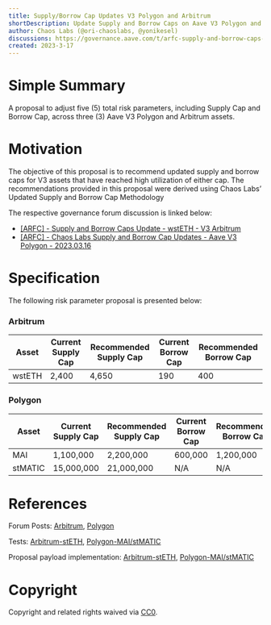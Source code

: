 ```yaml
---
title: Supply/Borrow Cap Updates V3 Polygon and Arbitrum
shortDescription: Update Supply and Borrow Caps on Aave V3 Polygon and Arbitrum
author: Chaos Labs (@ori-chaoslabs, @yonikesel)
discussions: https://governance.aave.com/t/arfc-supply-and-borrow-caps-update-wsteth-v3-arbitrum/12309
created: 2023-3-17
---
```


# Simple Summary

A proposal to adjust five (5) total risk parameters, including Supply Cap and Borrow Cap, across three (3) Aave V3 Polygon and Arbitrum assets.

# Motivation

The objective of this proposal is to recommend updated supply and borrow caps for V3 assets that have reached high utilization of either cap. The recommendations provided in this proposal were derived using Chaos Labs’ Updated Supply and Borrow Cap Methodology

The respective governance forum discussion is linked below:

- [[ARFC] - Supply and Borrow Caps Update - wstETH - V3 Arbitrum](https://governance.aave.com/t/arfc-supply-and-borrow-caps-update-wsteth-v3-arbitrum/12309)
- [[ARFC] - Chaos Labs Supply and Borrow Cap Updates - Aave V3 Polygon - 2023.03.16](https://governance.aave.com/t/arfc-chaos-labs-supply-and-borrow-cap-updates-aave-v3-polygon-2023-03-16/12310)

# Specification

The following risk parameter proposal is presented below:

### Arbitrum

| Asset  | Current Supply Cap | Recommended Supply Cap | Current Borrow Cap | Recommended Borrow Cap |
| ------ | ------------------ | ---------------------- | ------------------ | ---------------------- |
| wstETH | 2,400              | 4,650                  | 190                | 400                    |

### Polygon

| Asset   | Current Supply Cap | Recommended Supply Cap | Current Borrow Cap | Recommended Borrow Cap |
| ------- | ------------------ | ---------------------- | ------------------ | ---------------------- |
| MAI     | 1,100,000          | 2,200,000              | 600,000            | 1,200,000              |
| stMATIC | 15,000,000         | 21,000,000             | N/A                | N/A                    |

# References

Forum Posts: [Arbitrum](https://governance.aave.com/t/arfc-supply-and-borrow-caps-update-wsteth-v3-arbitrum/12309), [Polygon](https://governance.aave.com/t/arfc-chaos-labs-supply-and-borrow-cap-updates-aave-v3-polygon-2023-03-16/12310)

Tests: [Arbitrum-stETH](https://github.com/bgd-labs/aave-proposals/blob/master/src/test/arbitrum/AaveV3ArbwstETHSupplyCapsPayloadTest-Mar16.t.sol), [Polygon-MAI/stMATIC](https://github.com/bgd-labs/aave-proposals/blob/master/src/test/polygon/AaveV3PolCapsPayloadTest-Mar17.t.sol)

Proposal payload implementation: [Arbitrum-stETH](https://github.com/bgd-labs/aave-proposals/blob/master/src/contracts/arbitrum/AaveV3ArbwstETHSupplyCapsPayload-Mar16.sol), [Polygon-MAI/stMATIC](https://github.com/bgd-labs/aave-proposals/blob/master/src/contracts/polygon/AaveV3PolCapsPayload-Mar17.sol)

# Copyright

Copyright and related rights waived via [CC0](https://creativecommons.org/publicdomain/zero/1.0/).
